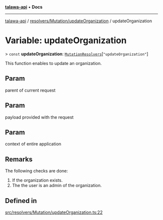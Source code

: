[**talawa-api**](../../../../README.md) • **Docs**

***

[talawa-api](../../../../modules.md) / [resolvers/Mutation/updateOrganization](../README.md) / updateOrganization

# Variable: updateOrganization

\> `const` **updateOrganization**: [`MutationResolvers`](../../../../types/generatedGraphQLTypes/type-aliases/MutationResolvers.md)\[`"updateOrganization"`\]

This function enables to update an organization.

## Param

parent of current request

## Param

payload provided with the request

## Param

context of entire application

## Remarks

The following checks are done:
1. If the organization exists.
2. The the user is an admin of the organization.

## Defined in

[src/resolvers/Mutation/updateOrganization.ts:22](https://github.com/PalisadoesFoundation/talawa-api/blob/67d017fd9312183a6b2bae1b160bc814f56ab5c2/src/resolvers/Mutation/updateOrganization.ts#L22)
